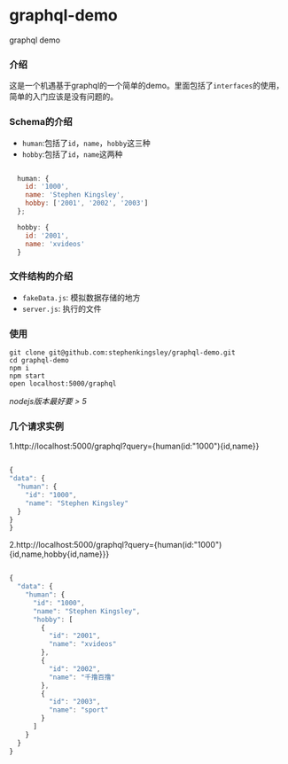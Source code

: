 # graphql-demo
graphql demo

### 介绍

 这是一个机遇基于graphql的一个简单的demo。里面包括了`interfaces`的使用，简单的入门应该是没有问题的。


### Schema的介绍

 - `human`:包括了`id`，`name`，`hobby`这三种
 - `hobby`:包括了`id`，`name`这两种

```javascript

  human: {
    id: '1000',
    name: 'Stephen Kingsley',
    hobby: ['2001', '2002', '2003']
  };

  hobby: {
    id: '2001',
    name: 'xvideos'
  }

```

### 文件结构的介绍

  - `fakeData.js`: 模拟数据存储的地方
  - `server.js`: 执行的文件


### 使用

    git clone git@github.com:stephenkingsley/graphql-demo.git
    cd graphql-demo
    npm i
    npm start
    open localhost:5000/graphql

 *nodejs版本最好要 > 5*

### 几个请求实例

 1.http://localhost:5000/graphql?query={human(id:"1000"){id,name}}

 ```javascript

 {
 "data": {
   "human": {
     "id": "1000",
     "name": "Stephen Kingsley"
   }
 }
}

 ```

 2.http://localhost:5000/graphql?query={human(id:"1000"){id,name,hobby{id,name}}}

```javascript

{
  "data": {
    "human": {
      "id": "1000",
      "name": "Stephen Kingsley",
      "hobby": [
        {
          "id": "2001",
          "name": "xvideos"
        },
        {
          "id": "2002",
          "name": "千撸百撸"
        },
        {
          "id": "2003",
          "name": "sport"
        }
      ]
    }
  }
}

```

